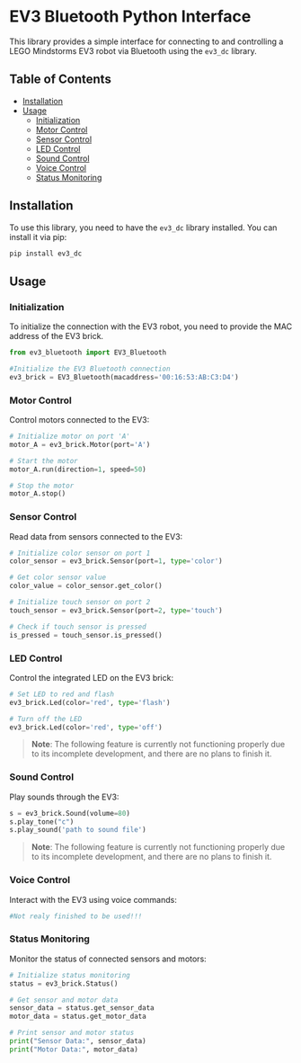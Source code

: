 # EV3 Bluetooth Python Interface

This library provides a simple interface for connecting to and controlling a LEGO Mindstorms EV3 robot via Bluetooth using the `ev3_dc` library.

## Table of Contents

- [Installation](#installation)
- [Usage](#usage)
  - [Initialization](#initialization)
  - [Motor Control](#motor-control)
  - [Sensor Control](#sensor-control)
  - [LED Control](#led-control)
  - [Sound Control](#sound-control)
  - [Voice Control](#voice-control)
  - [Status Monitoring](#status-monitoring)

## Installation

To use this library, you need to have the `ev3_dc` library installed. You can install it via pip:

```bash
pip install ev3_dc
```

## Usage

### Initialization

To initialize the connection with the EV3 robot, you need to provide the MAC address of the EV3 brick.

```python
from ev3_bluetooth import EV3_Bluetooth

#Initialize the EV3 Bluetooth connection
ev3_brick = EV3_Bluetooth(macaddress='00:16:53:AB:C3:D4')
```

### Motor Control

Control motors connected to the EV3:

```python
# Initialize motor on port 'A'
motor_A = ev3_brick.Motor(port='A')

# Start the motor
motor_A.run(direction=1, speed=50)

# Stop the motor
motor_A.stop()
```

### Sensor Control
Read data from sensors connected to the EV3:

```python
# Initialize color sensor on port 1
color_sensor = ev3_brick.Sensor(port=1, type='color')

# Get color sensor value
color_value = color_sensor.get_color()

# Initialize touch sensor on port 2
touch_sensor = ev3_brick.Sensor(port=2, type='touch')

# Check if touch sensor is pressed
is_pressed = touch_sensor.is_pressed()
```

### LED Control
Control the integrated LED on the EV3 brick:

```python
# Set LED to red and flash
ev3_brick.Led(color='red', type='flash')

# Turn off the LED
ev3_brick.Led(color='red', type='off')
```
>**Note**: The following feature is currently not functioning properly due to its incomplete development, and there are no plans to finish it.

### Sound Control
Play sounds through the EV3:

```python
s = ev3_brick.Sound(volume=80)
s.play_tone("c")
s.play_sound('path to sound file')
```
>**Note**: The following feature is currently not functioning properly due to its incomplete development, and there are no plans to finish it.

### Voice Control
Interact with the EV3 using voice commands:

```python
#Not realy finished to be used!!!
```

### Status Monitoring
Monitor the status of connected sensors and motors:

```python
# Initialize status monitoring
status = ev3_brick.Status()

# Get sensor and motor data
sensor_data = status.get_sensor_data
motor_data = status.get_motor_data

# Print sensor and motor status
print("Sensor Data:", sensor_data)
print("Motor Data:", motor_data)
```

